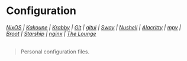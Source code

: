 # Configuration

###### [NixOS](etc/nixos/configuration.nix) | [Kakoune](config/kak/kakrc) | [Krabby](config/krabby/config.js) | [Git](config/git/config) | [gitui](config/gitui/key_config.ron) | [Sway](config/sway/config) | [Nushell](config/nu/config.toml) | [Alacritty](config/alacritty/alacritty.yml) | [mpv](config/mpv/mpv.conf) | [Broot](config/broot/conf.toml) | [Starship](config/starship.toml) | [nginx](etc/nginx/nginx.conf) | [The Lounge](home/thelounge/config.js)

> Personal configuration files.
